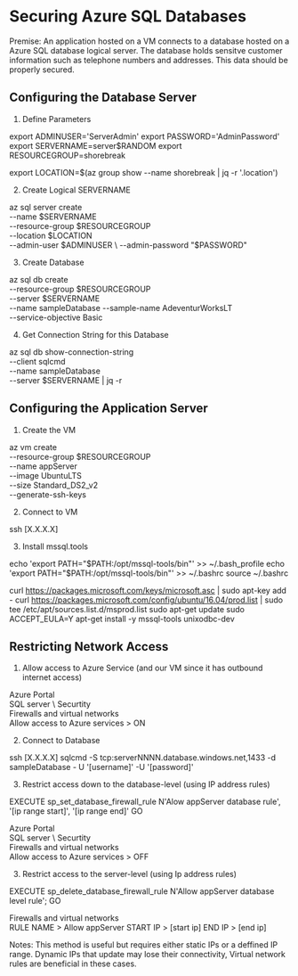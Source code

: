 # Securing Azure SQL Databases

Premise: An application hosted on a VM connects to a database hosted on a Azure SQL database logical server. The database holds sensitve customer information such as telephone numbers and addresses. This data should be properly secured.

## Configuring the Database Server

1. Define Parameters

export ADMINUSER='ServerAdmin'
export PASSWORD='AdminPassword'
export SERVERNAME=server$RANDOM
export RESOURCEGROUP=shorebreak
<!-- set the location defined in resource-group  -->
export LOCATION=$(az group show --name shorebreak | jq -r '.location')

2. Create Logical SERVERNAME

az sql server create \
--name $SERVERNAME \
--resource-group $RESOURCEGROUP \
--location $LOCATION \
--admin-user $ADMINUSER \
--admin-password "$PASSWORD"

3. Create Database

az sql db create \
--resource-group $RESOURCEGROUP \
--server $SERVERNAME \
--name sampleDatabase
--sample-name AdeventurWorksLT \
--service-objective Basic

4. Get Connection String for this Database

az sql db show-connection-string \
--client sqlcmd \
--name sampleDatabase \
--server $SERVERNAME | jq -r


## Configuring the Application Server

1. Create the VM

az vm create \
--resource-group $RESOURCEGROUP \
--name appServer \
--image UbuntuLTS \
--size Standard_DS2_v2 \
--generate-ssh-keys

2. Connect to VM

ssh [X.X.X.X]

3. Install mssql.tools 

echo 'export PATH="$PATH:/opt/mssql-tools/bin"' >> ~/.bash_profile
echo 'export PATH="$PATH:/opt/mssql-tools/bin"' >> ~/.bashrc
source ~/.bashrc

curl https://packages.microsoft.com/keys/microsoft.asc | sudo apt-key add -
curl https://packages.microsoft.com/config/ubuntu/16.04/prod.list | sudo tee /etc/apt/sources.list.d/msprod.list
sudo apt-get update
sudo ACCEPT_EULA=Y apt-get install -y mssql-tools unixodbc-dev

## Restricting Network Access

1. Allow access to Azure Service (and our VM since it has outbound internet access)

Azure Portal \
SQL server \ 
Securtity \
Firewalls and virtual networks \
Allow access to Azure services > ON 


2. Connect to Database

ssh [X.X.X.X]
sqlcmd -S tcp:serverNNNN.database.windows.net,1433 -d sampleDatabase - U '[username]' -U '[password]'


3. Restrict access down to the database-level (using IP address rules)

EXECUTE sp_set_database_firewall_rule N'Alow appServer database rule', '[ip range start]', '[ip range end]'
GO

Azure Portal \
SQL server \ 
Securtity \
Firewalls and virtual networks \
Allow access to Azure services > OFF

3. Restrict access to the server-level (using Ip address rules)

EXECUTE sp_delete_database_firewall_rule N'Allow appServer database level rule';
GO

Firewalls and virtual networks \
RULE NAME > Allow appServer
START IP > [start ip]
END IP > [end ip]

Notes: This method is useful but requires either static IPs or a deffined IP range.
Dynamic IPs that update may lose their connectivity, Virtual network rules are beneficial in these cases.

